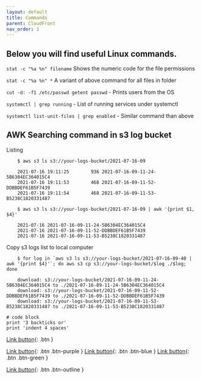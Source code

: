 ```yaml
---
layout: default
title: Commands
parent: CloudFront
nav_order: 1
---
```


Below you will find useful Linux commands.
-- 

`stat -c "%a %n" filename` Shows the numeric code for the file permissions 

`stat -c "%a %n" *` A variant of above command for all files in folder

`cut -d: -f1 /etc/passwd getent passwd` - Prints users from the OS 

`systemctl | grep running` - List of running services under systemctl

`systemctl list-unit-files | grep enabled` - Similar command than above

AWK Searching command in s3 log bucket
--
Listing

```
    $ aws s3 ls s3://your-logs-bucket/2021-07-16-09
 
    2021-07-16 19:11:25        936 2021-07-16-09-11-24-5B6304EC364015C4
    2021-07-16 19:11:53        468 2021-07-16-09-11-52-DDBBDEF61B5F7439
    2021-07-16 19:11:54        468 2021-07-16-09-11-53-B5238C1820331487

    $ aws s3 ls s3://your-logs-bucket/2021-07-16-09 | awk '{print $1, $4}'

    2021-07-16 2021-07-16-09-11-24-5B6304EC364015C4
    2021-07-16 2021-07-16-09-11-52-DDBBDEF61B5F7439
    2021-07-16 2021-07-16-09-11-53-B5238C1820331487

```

Copy s3 logs list to local computer
```
    $ for log in `aws s3 ls s3://your-logs-bucket/2021-07-16-09-40 | awk '{print $4}'`; do aws s3 cp s3://your-logs-bucket/$log ./$log; done

    download: s3://your-logs-bucket/2021-07-16-09-11-24-5B6304EC364015C4 to ./2021-07-16-09-11-24-5B6304EC364015C4
    download: s3://your-logs-bucket/2021-07-16-09-11-52-DDBBDEF61B5F7439 to ./2021-07-16-09-11-52-DDBBDEF61B5F7439
    download: s3://your-logs-bucket/2021-07-16-09-11-53-B5238C1820331487 to ./2021-07-16-09-11-53-B5238C1820331487

```


```
# code block
print '3 backticks or'
print 'indent 4 spaces'
``` 



[Link button](http://example.com/){: .btn }

[Link button](http://example.com/){: .btn .btn-purple }
[Link button](http://example.com/){: .btn .btn-blue }
[Link button](http://example.com/){: .btn .btn-green }

[Link button](http://example.com/){: .btn .btn-outline }